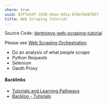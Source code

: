 ```yaml
---
share: true
uuid: 83ffe54f-3356-44ae-9d1a-878ef448fb57
title: Web Scraping Tutorial
---
```

Source Code: [dentropys-web-scraping-tutorial](https://github.com/dentropy/dentropys-web-scraping-tutorial)

Please see [Web Scraping Orchestration](/dd43be98-5e8e-45b2-b279-6cfb7474bba9)

* Do an analysis of what people scrape
* Python Requests
* Selenium
* Oauth Proxy

#### Backlinks

* [Tutorials and Learning Pathways](/b554fe38-0be3-4e5e-a817-41077f5f6e69)
* [Backlog - Tutorials](/31f7e81a-967e-41f4-872e-91d1571df726)